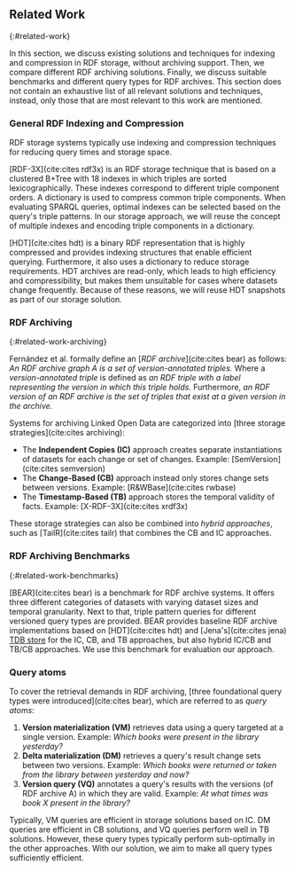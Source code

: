 ## Related Work
{:#related-work}

In this section, we discuss existing solutions and techniques for indexing and compression in RDF storage, without archiving support.
Then, we compare different RDF archiving solutions.
Finally, we discuss suitable benchmarks and different query types for RDF archives.
This section does not contain an exhaustive list of all relevant solutions and techniques,
instead, only those that are most relevant to this work are mentioned.

### General RDF Indexing and Compression

RDF storage systems typically use indexing and compression techniques
for reducing query times and storage space.

[RDF-3X](cite:cites rdf3x) is an RDF storage technique that is based
on a clustered B+Tree with 18 indexes in which triples are sorted lexicographically.
These indexes correspond to different triple component orders.
A dictionary is used to compress common triple components.
When evaluating SPARQL queries, optimal indexes can be selected based on the query's triple patterns.
In our storage approach, we will reuse the concept of multiple indexes
and encoding triple components in a dictionary.

[HDT](cite:cites hdt) is a binary RDF representation that is highly compressed
and provides indexing structures that enable efficient querying.
Furthermore, it also uses a dictionary to reduce storage requirements.
HDT archives are read-only, which leads to high efficiency and compressibility,
but makes them unsuitable for cases where datasets change frequently.
Because of these reasons, we will reuse HDT snapshots as part of our storage solution.

### RDF Archiving
{:#related-work-archiving}

Fernández et al. formally define an [_RDF archive_](cite:cites bear) as follows:
_An RDF archive graph A is a set of version-annotated triples._
Where a _version-annotated triple_ is defined as _an RDF triple with a label representing the version in which this triple holds._
Furthermore,
_an RDF version of an RDF archive is the set of triples that exist at a given version in the archive._

Systems for archiving Linked Open Data are categorized 
into [three storage strategies](cite:cites archiving):

- The **Independent Copies (IC)** approach creates separate instantiations of datasets for
each change or set of changes. Example: [SemVersion](cite:cites semversion)
- The **Change-Based (CB)** approach instead only stores change sets between versions. Example: [R&WBase](cite:cites rwbase)
- The **Timestamp-Based (TB)** approach stores the temporal validity of facts. Example: [X-RDF-3X](cite:cites xrdf3x)

These storage strategies can also be combined into _hybrid approaches_,
such as [TailR](cite:cites tailr) that combines the CB and IC approaches.

### RDF Archiving Benchmarks
{:#related-work-benchmarks}

[BEAR](cite:cites bear) is a benchmark for RDF archive systems.
It offers three different categories of datasets with varying dataset sizes and temporal granularity.
Next to that, triple pattern queries for different versioned query types are provided.
BEAR provides baseline RDF archive implementations based on [HDT](cite:cites hdt) and
[Jena's](cite:cites jena) [TDB store](https://jena.apache.org/documentation/tdb/)
for the IC, CB, and TB approaches, but also hybrid IC/CB and TB/CB approaches.
We use this benchmark for evaluation our approach.

### Query atoms

To cover the retrieval demands in RDF archiving,
[three foundational query types were introduced](cite:cites bear),
which are referred to as _query atoms_:

1. **Version materialization (VM)** retrieves data using a query targeted at a single version.
Example: _Which books were present in the library yesterday?_
2. **Delta materialization (DM)** retrieves a query's result change sets between two versions.
Example: _Which books were returned or taken from the library between yesterday and now?_
3. **Version query (VQ)** annotates a query's results with the versions (of RDF archive A) in which they are valid.
Example: _At what times was book X present in the library?_

Typically, VM queries are efficient in storage solutions based on IC.
DM queries are efficient in CB solutions,
and VQ queries perform well in TB solutions.
However, these query types typically perform sub-optimally in the other approaches.
With our solution, we aim to make all query types sufficiently efficient.
